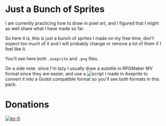 # Just a Bunch of Sprites

I am currently practicing how to draw in pixel art, and I figured that I might as well share what I have made so far.

So here it is, this is just a bunch of sprites​ I made on my free time, don't expect too much of it and I will probably change or remove a lot of them if I feel like it.

You'll see here both ``.aseprite`` and ``.png`` files.

On a side note. since I'm lazy I usually draw a autotile in RPGMaker MV format since they are easier, and use a ![script](https://github.com/leonarJorge/gamedev-aseprite-scripts​) I made in Aseprite to convert it into a Godot compatible format so you'll see both formats in this pack.

# Donations
[![ko-fi](https://ko-fi.com/img/githubbutton_sm.svg)](https://ko-fi.com/P5P7PD8FY)
